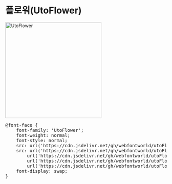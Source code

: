 # 플로워(UtoFlower)

<a href="https://wess.tistory.com" target="_blank">
    <img src="https://webfontworld.github.io/utoFlower/UtoFlower.jpg" alt="UtoFlower" style="width:300px">
</a>

<pre>
@font-face {
    font-family: 'UtoFlower';
    font-weight: normal;
    font-style: normal;
    src: url('https://cdn.jsdelivr.net/gh/webfontworld/utoFlower/UtoFlower.eot');
    src: url('https://cdn.jsdelivr.net/gh/webfontworld/utoFlower/UtoFlower.eot?#iefix') format('embedded-opentype'),
        url('https://cdn.jsdelivr.net/gh/webfontworld/utoFlower/UtoFlower.woff2') format('woff2'),
        url('https://cdn.jsdelivr.net/gh/webfontworld/utoFlower/UtoFlower.woff') format('woff'),
        url('https://cdn.jsdelivr.net/gh/webfontworld/utoFlower/UtoFlower.ttf') format("truetype");
    font-display: swap;
}
</pre>
